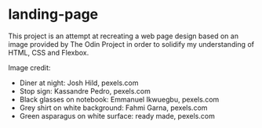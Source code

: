 # landing-page

This project is an attempt at recreating a web page design based on an image provided by The Odin Project in order to solidify my understanding of HTML, CSS and Flexbox.

Image credit:
  - Diner at night: Josh Hild, pexels.com
  - Stop sign: Kassandre Pedro, pexels.com
  - Black glasses on notebook: Emmanuel Ikwuegbu, pexels.com
  - Grey shirt on white background: Fahmi Garna, pexels.com
  - Green asparagus on white surface: ready made, pexels.com